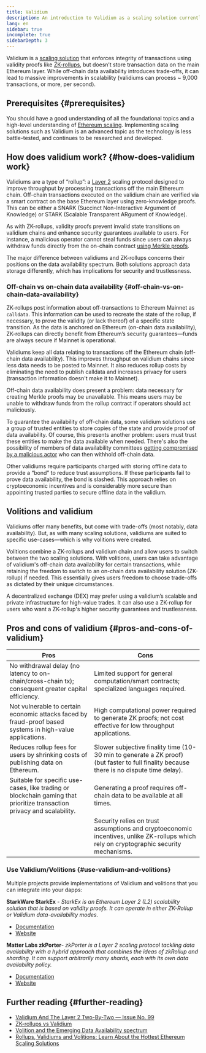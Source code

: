 ```yaml
---
title: Validium
description: An introduction to Validium as a scaling solution currently utilized by the Ethereum community.
lang: en
sidebar: true
incomplete: true
sidebarDepth: 3
---
```


Validium is a [scaling solution](/developers/docs/scaling/) that enforces integrity of transactions using validity proofs like [ZK-rollups](/developers/docs/scaling/zk-rollups/), but doesn’t store transaction data on the main Ethereum layer. While off-chain data availability introduces trade-offs, it can lead to massive improvements in scalability (validiums can process ~ 9,000 transactions, or more, per second). 

## Prerequisites {#prerequisites}

You should have a good understanding of all the foundational topics and a high-level understanding of [Ethereum scaling](/developers/docs/scaling/). Implementing scaling solutions such as Validium is an advanced topic as the technology is less battle-tested, and continues to be researched and developed.

## How does validium work? {#how-does-validium work}

Validiums are a type of “rollup”: a [Layer 2](/layer-2/) scaling protocol designed to improve throughput by processing transactions off the main Ethereum chain. Off-chain transactions executed on the validium chain are verified via a smart contract on the base Ethereum layer using zero-knowledge proofs. This can be either a SNARK (Succinct Non-Interactive Argument of Knowledge) or STARK (Scalable Transparent ARgument of Knowledge). 

As with ZK-rollups, validity proofs prevent invalid state transitions on validium chains and enhance security guarantees available to users. For instance, a malicious operator cannot steal funds since users can always withdraw funds directly from the on-chain contract [using Merkle proofs](/developers/tutorials/merkle-proofs-for-offline-data-integrity/). 

The major difference between validiums and ZK-rollups concerns their positions on the data availability spectrum. Both solutions approach data storage differently, which has implications for security and trustlessness. 

### Off-chain vs on-chain data availability {#off-chain-vs-on-chain-data-availability}

ZK-rollups post information about off-transactions to Ethereum Mainnet as `calldata`. This information can be used to recreate the state of the rollup, if necessary, to prove the validity (or lack thereof) of a specific state transition. As the data is anchored on Ethereum (on-chain data availability), ZK-rollups can directly benefit from Ethereum’s security guarantees—funds are always secure if Mainnet is operational.

Validiums keep all data relating to transactions off the Ethereum chain (off-chain data availability). This improves throughput on validium chains since less data needs to be posted to Mainnet. It also reduces rollup costs by eliminating the need to publish calldata and increases privacy for users (transaction information doesn't make it to Mainnet). 

Off-chain data availability does present a problem: data necessary for creating Merkle proofs may be unavailable. This means users may be unable to withdraw funds from the rollup contract if operators should act maliciously. 

To guarantee the availability of off-chain data, some validium solutions use a group of trusted entities to store copies of the state and provide proof of data availability. Of course, this presents another problem: users must trust these entities to make the data available when needed. There's also the possibility of members of data availability committees [getting compromised by a malicious actor](https://notes.ethereum.org/DD7GyItYQ02d0ax_X-UbWg?view) who can then withhold off-chain data. 

Other validiums require participants charged with storing offline data to provide a “bond” to reduce trust assumptions. If these participants fail to prove data availability, the bond is slashed. This approach relies on cryptoeconomic incentives and is considerably more secure than appointing trusted parties to secure offline data in the validium. 

## Volitions and validium

Validiums offer many benefits, but come with trade-offs (most notably, data availability). But, as with many scaling solutions, validiums are suited to specific use-cases—which is why volitions were created. 

Volitions combine a ZK-rollups and validium chain and allow users to switch between the two scaling solutions. With volitions, users can take advantage of validium's off-chain data availability for certain transactions, while retaining the freedom to switch to an on-chain data availability solution (ZK-rollup) if needed. This essentially gives users freedom to choose trade-offs as dictated by their unique circumstances. 

A decentralized exchange (DEX) may prefer using a validium’s scalable and private infrastructure for high-value trades. It can also use a ZK-rollup for users who want a ZK-rollup's higher security guarantees and trustlessness. 

## Pros and cons of validium {#pros-and-cons-of-validium}
| Pros                                                                                                      | Cons                                                                                                                                     |
| --------------------------------------------------------------------------------------------------------- | ---------------------------------------------------------------------------------------------------------------------------------------- |
| No withdrawal delay (no latency to on-chain/cross-chain tx); consequent greater capital efficiency.       | Limited support for general computation/smart contracts; specialized languages required.                                                 |
| Not vulnerable to certain economic attacks faced by fraud-proof based systems in high-value applications. | High computational power required to generate ZK proofs; not cost effective for low throughput applications.                             |
| Reduces rollup fees for users by shrinking costs of publishing data on Ethereum.                          | Slower subjective finality time (10-30 min to generate a ZK proof) (but faster to full finality because there is no dispute time delay). |
| Suitable for specific use-cases, like trading or blockchain gaming that prioritize transaction privacy and scalability. | Generating a proof requires off-chain data to be available at all times.                                                   |
|                                                                               |                           Security relies on trust assumptions and cryptoeconomic incentives, unlike ZK-rollups which rely on cryptographic security mechanisms. 

### Use Validium/Volitions {#use-validium-and-volitions}

Multiple projects provide implementations of Validium and volitions that you can integrate into your dapps:

**StarkWare StarkEx** - _StarkEx is an Ethereum Layer 2 (L2) scalability solution that is based on validity proofs. It can operate in either ZK-Rollup or Validium data-availability modes._
- [Documentation](https://docs.starkware.co/starkex-v4/starkex-deep-dive/data-availability-modes#validium)
- [Website](https://starkware.co/starkex/)

**Matter Labs zkPorter**-  _zkPorter is a Layer 2 scaling protocol tackling data availability with a hybrid approach that combines the ideas of zkRollup and sharding. It can support arbitrarily many shards, each with its own data availability policy._
- [Documentation](https://docs.zksync.io/zkevm/#what-is-zkporter)
- [Website](https://zksync.io/)

## Further reading {#further-reading}

- [Validium And The Layer 2 Two-By-Two — Issue No. 99](https://www.buildblockchain.tech/newsletter/issues/no-99-validium-and-the-layer-2-two-by-two)
- [ZK-rollups vs Validium](https://blog.matter-labs.io/zkrollup-vs-validium-starkex-5614e38bc263)
- [Volition and the Emerging Data Availability spectrum](https://medium.com/starkware/volition-and-the-emerging-data-availability-spectrum-87e8bfa09bb)
- [Rollups, Validiums and Volitions: Learn About the Hottest Ethereum Scaling Solutions](https://www.defipulse.com/blog/rollups-validiums-and-volitions-learn-about-the-hottest-ethereum-scaling-solutions)
